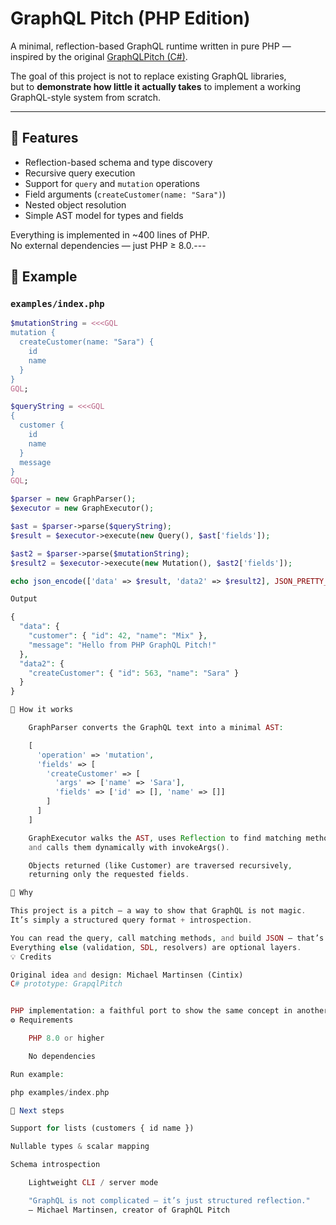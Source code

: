 # GraphQL Pitch (PHP Edition)

A minimal, reflection-based GraphQL runtime written in pure PHP — inspired by the original [GraphQLPitch (C#)](https://github.com/cintix/GrapqlPitch).

The goal of this project is not to replace existing GraphQL libraries,  
but to **demonstrate how little it actually takes** to implement a working GraphQL-style system from scratch.

---

## 🚀 Features

- Reflection-based schema and type discovery  
- Recursive query execution  
- Support for `query` and `mutation` operations  
- Field arguments (`createCustomer(name: "Sara")`)  
- Nested object resolution  
- Simple AST model for types and fields  

Everything is implemented in ~400 lines of PHP.  
No external dependencies — just PHP ≥ 8.0.---

## 🧠 Example

### `examples/index.php`

```php
$mutationString = <<<GQL
mutation {
  createCustomer(name: "Sara") {
    id
    name
  }
}
GQL;

$queryString = <<<GQL
{
  customer {
    id
    name
  }
  message
}
GQL;

$parser = new GraphParser();
$executor = new GraphExecutor();

$ast = $parser->parse($queryString);
$result = $executor->execute(new Query(), $ast['fields']);

$ast2 = $parser->parse($mutationString);
$result2 = $executor->execute(new Mutation(), $ast2['fields']);

echo json_encode(['data' => $result, 'data2' => $result2], JSON_PRETTY_PRINT);

Output

{
  "data": {
    "customer": { "id": 42, "name": "Mix" },
    "message": "Hello from PHP GraphQL Pitch!"
  },
  "data2": {
    "createCustomer": { "id": 563, "name": "Sara" }
  }
}

🧬 How it works

    GraphParser converts the GraphQL text into a minimal AST:

    [
      'operation' => 'mutation',
      'fields' => [
        'createCustomer' => [
          'args' => ['name' => 'Sara'],
          'fields' => ['id' => [], 'name' => []]
        ]
      ]
    ]

    GraphExecutor walks the AST, uses Reflection to find matching methods,
    and calls them dynamically with invokeArgs().

    Objects returned (like Customer) are traversed recursively,
    returning only the requested fields.

🧱 Why

This project is a pitch — a way to show that GraphQL is not magic.
It’s simply a structured query format + introspection.

You can read the query, call matching methods, and build JSON — that’s it.
Everything else (validation, SDL, resolvers) are optional layers.
💡 Credits

Original idea and design: Michael Martinsen (Cintix)
C# prototype: GrapqlPitch


PHP implementation: a faithful port to show the same concept in another language.
⚙️ Requirements

    PHP 8.0 or higher

    No dependencies

Run example:

php examples/index.php

🧭 Next steps

Support for lists (customers { id name })

Nullable types & scalar mapping

Schema introspection

    Lightweight CLI / server mode

    "GraphQL is not complicated — it’s just structured reflection."
    — Michael Martinsen, creator of GraphQL Pitch
